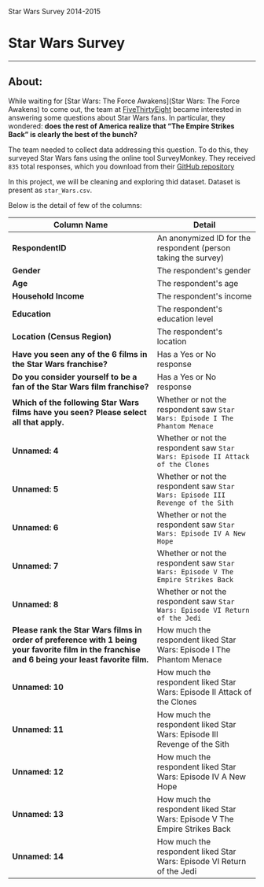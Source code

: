 
Star Wars Survey 2014-2015
# Star Wars Survey
*******************************************************

## About:
While waiting for [Star Wars: The Force Awakens](Star Wars: The Force Awakens) to come out, the team at [FiveThirtyEight](http://fivethirtyeight.com/) became interested in answering some questions about Star Wars fans. In particular, they wondered: **does the rest of America realize that “The Empire Strikes Back” is clearly the best of the bunch?**

The team needed to collect data addressing this question. To do this, they surveyed Star Wars fans using the online tool SurveyMonkey. They received `835` total responses, which you download from their [GitHub repository](https://github.com/fivethirtyeight/data/tree/master/star-wars-survey)

In this project, we will be cleaning and exploring thid dataset. Dataset is present as `star_Wars.csv`.

Below is the detail of few of the columns:

Column Name| Detail
--------|-----------
**RespondentID**| An anonymized ID for the respondent (person taking the survey)
**Gender**| The respondent's gender
**Age**|  The respondent's age
**Household Income** | The respondent's income
**Education** | The respondent's education level
**Location (Census Region)** | The respondent's location
**Have you seen any of the 6 films in the Star Wars franchise?** | Has a Yes or No response
**Do you consider yourself to be a fan of the Star Wars film franchise?** | Has a Yes or No response
**Which of the following Star Wars films have you seen? Please select all that apply.**|Whether or not the respondent saw `Star Wars: Episode I The Phantom Menace`
**Unnamed: 4**|Whether or not the respondent saw `Star Wars: Episode II Attack of the Clones`
**Unnamed: 5**|Whether or not the respondent saw `Star Wars: Episode III Revenge of the Sith`
**Unnamed: 6**|Whether or not the respondent saw `Star Wars: Episode IV A New Hope`
**Unnamed: 7**|Whether or not the respondent saw `Star Wars: Episode V The Empire Strikes Back`
**Unnamed: 8**|Whether or not the respondent saw `Star Wars: Episode VI Return of the Jedi`
**Please rank the Star Wars films in order of preference with 1 being your favorite film in the franchise and 6 being your least favorite film.** | How much the respondent liked Star Wars: Episode I The Phantom Menace
**Unnamed: 10** |How much the respondent liked Star Wars: Episode II Attack of the Clones
**Unnamed: 11** | How much the respondent liked Star Wars: Episode III Revenge of the Sith
**Unnamed: 12** | How much the respondent liked Star Wars: Episode IV A New Hope
**Unnamed: 13** | How much the respondent liked Star Wars: Episode V The Empire Strikes Back
**Unnamed: 14** | How much the respondent liked Star Wars: Episode VI Return of the Jedi
